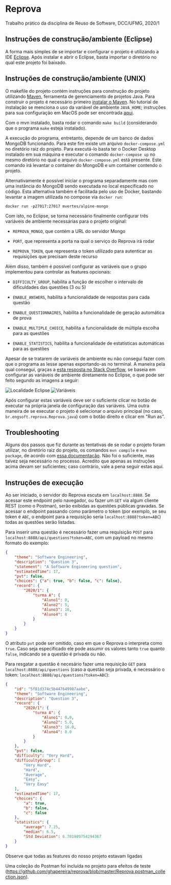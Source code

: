 # Reprova

Trabalho prático da disciplina de Reuso de Software, DCC/UFMG, 2020/1

## Instruções de construção/ambiente (Eclipse)

A forma mais simples de se importar e configurar o projeto é utilizando a IDE [Eclipse](https://www.eclipse.org/). Após instalar e abrir o Eclipse, basta importar o diretório no qual este projeto foi baixado.

## Instruções de construção/ambiente (UNIX)

O makefile do projeto contém instruções para construção do projeto utilizando [Maven](https://maven.apache.org/), ferramenta de gerenciamento de projetos Java. Para construir o projeto é necessário primeiro [instalar o Maven](https://maven.apache.org/install.html). No tutorial de instalação se menciona o uso da variável de ambiente `JAVA_HOME`; instruções para sua configuração em MacOS pode ser encontrada [aqui](https://mkyong.com/java/how-to-set-java_home-environment-variable-on-mac-os-x/).

Com o mvn instalado, basta rodar o comando `make build` (considerando que o programa `make` esteja instalado).

A execução do programa, entretanto, depende de um banco de dados MongoDB funcionando. Para este fim existe um arquivo `docker-compose.yml` no diretório raiz do projeto. Para executá-lo basta ter o Docker Desktop instalado em sua máquina e executar o comando `docker-compose up` no mesmo diretório no qual o arquivo `docker-compose.yml` está presente. Este comando irá levantar o container do MongoDB  e um container contendo o projeto.

Alternativamente é possível iniciar o programa separadamente mas com uma instância do MongoDB sendo executada no local especificado no código. Esta alternativa também é facilitada pelo uso de Docker, bastando levantar a imagem utilizada no compose via `docker run`:

`docker run -p27017:27017 mvertes/alpine-mongo`

Com isto, no Eclipse, se torna necessário finalmente configurar três variáveis de ambiente necessárias para o projeto original:

* `REPROVA_MONGO`, que contém a URL do servidor Mongo

* `PORT`, que representa a porta na qual o serviço do Reprova irá rodar

* `REPROVA_TOKEN`, que representa o token utilizado para autenticar as requisições que precisam deste recurso

Além disso, também é possível configurar as variáveis que o grupo implementou para controlar as features opcionais:

* `DIFFICULTY_GROUP`, habilita a função de escolher o intervalo de dificuldades das questões (3 ou 5)

* `ENABLE_ANSWERS`, habilita  a funcionalidade de respostas para cada questão

* `ENABLE_QUESTIONNAIRES`, habilita  a funcionalidade de geração automática de prova

* `ENABLE_MULTIPLE_CHOICE`, habilita  a funcionalidade de múltipla escolha para as questões

* `ENABLE_STATISTICS`, habilita  a funcionalidade de estatísticas automáticas para as questões


 Apesar de se tratarem de variáveis de ambiente eu não consegui fazer com que o programa as lesse apenas exportando-as no terminal. A maneira pela qual consegui, graças a [esta resposta no Stack Overflow](https://stackoverflow.com/a/12810433/4357295), se baseia em configurar as variáveis de ambiente diretamente no Eclipse, o que pode ser feito segundo as imagens a seguir:

![Localidade Eclipse](https://github.com/ghapereira/reprova/blob/master/assets/location.png)
![Variáveis](https://github.com/ghapereira/reprova/blob/master/assets/envs.jpg)

Após configurar estas variáveis deve ser o suficiente clicar no botão de executar na própria janela de configuração das variáveis. Uma outra maneira de se executar o projeto é selecionar o arquivo principal (no caso, `br.engsoft.reprova.Reprova.java`) com o botão direito e clicar em "Run as".

## Troubleshooting

Alguns dos passos que fiz durante as tentativas de se rodar o projeto foram utilizar, no diretório raiz do projeto, os comandos `mvn compile` e `mvn package`, de acordo com [essa documentação](https://spring.io/guides/gs/maven/). Não foi o suficiente, mas talvez seja necessário no processo. Acredito que apenas as instruções acima devam ser suficientes; caso contrário, vale a pena seguir estas aqui.

## Instruções de execução

Ao ser iniciado, o servidor do Reprova escuta em `localhost:8888`. Se acessar este endpoint pelo navegador, ou fazer um `GET` via algum cliente REST (como o Postman), serão exibidas as questões públicas gravadas. Se acessar o endpoint passando como parâmetro o token (por exemplo, se seu token é `ABC`, o endpoint para a requisição seria `localhost:8888?token=ABC`) todas as questões serão listadas.

Para inserir uma questão é necessário fazer uma requisição `POST` para `localhost:8888/api/questions?token=ABC`, com um payload no mesmo formato do exemplo:

```JSON
{
    "theme": "Software Engineering",
    "description": "Question 3",
    "statement": "A Software Engineering question",
    "estimatedTime": 17,
    "pvt": false,
    "choices": {"a": true, "b": false, "c": false},
    "record": {
        "2020/1": {
            "turma A": {
                "Aluno1": 0,
                "Aluno2": 5,
                "Aluno3": 16,
                "Aluno4": 8
            }
        }
    }
}
```

O atributo `pvt` pode ser omitido, caso em que o Reprova o interpreta como `true`. Caso seja especificado ele pode assumir os valores tanto `true` quanto `false`, indicando se a questão é privada ou não.

Para resgatar a questão é necesário fazer uma requisição `GET` para `localhost:8888/api/questions` (caso a questão seja privada, é necessário o token: `localhost:8888/api/questions?token=ABC`):

```JSON
{
    "id": "5f81d374c5b447649987aabe",
    "theme": "Software Engineering",
    "description": "Question 3",
    "record": {
        "2020/1": {
            "turma A": {
                "Aluno1": 0.0,
                "Aluno2": 5.0,
                "Aluno3": 16.0,
                "Aluno4": 8.0
            }
        }
    },
    "pvt": false,
    "difficulty": "Very Hard",
    "difficultyGroup": [
        "Very Hard",
        "Hard",
        "Average",
        "Easy",
        "Very Easy"
    ],
    "estimatedTime": 17,
    "choices": {
        "a": true,
        "b": false,
        "c": false
    },
    "statistics": {
        "average": 7.25,
        "median": 6.5,
        "Std Deviation": 6.701989754294367
    }
}
```
Observe que todas as features do nosso projeto estavam ligadas

Uma coleção do Postman foi incluída no projeto para efeitos de teste (https://github.com/ghapereira/reprova/blob/master/Reprova.postman_collection.json).
